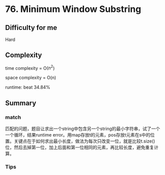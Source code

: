 # 76. Minimum Window Substring
## Difficulty for me

Hard

## Complexity
time complexity = O($n^2$)

space complexity = O(n)

runtime: beat 34.84%

## Summary
### match

匹配的问题，题目让求出一个string中包含另一个string的最小字符串，试了一个一个循环，结果runtime error。用map存放t的元素，pos存放t元素在s中的位置。关键点在于如何求出最小长度，做法为每次只改变一位，就是比较t.size()位，然后去掉第一位，加上后面和第一位相同的元素，再比较长度，避免重复计算。

### Tips

